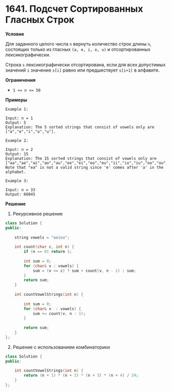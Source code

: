 # 1641. Подсчет Сортированных Гласных Строк
**Условие**

Для заданного целого числа `n` вернуть количество строк длины `n`, состоящих только из гласных `(a, e, i, o, u)` и отсортированных лексикографически.

Строка `s` лексикографически отсортирована, если для всех допустимых значений `i` значение `s[i]` равно или предшествует `s[i+1]` в алфавите.

**Ограничения** 

- `1 <= n <= 50`


**Примеры**
```
Example 1:

Input: n = 1
Output: 5
Explanation: The 5 sorted strings that consist of vowels only are ["a","e","i","o","u"].

Example 2:

Input: n = 2
Output: 15
Explanation: The 15 sorted strings that consist of vowels only are
["aa","ae","ai","ao","au","ee","ei","eo","eu","ii","io","iu","oo","ou","uu"].
Note that "ea" is not a valid string since 'e' comes after 'a' in the alphabet.

Example 3:

Input: n = 33
Output: 66045
```


**Решение**

1. Рекурсивное решение
```C++
class Solution {
public:
    
    string vowels = "aeiou";
    
    int count(char c, int n) {
        if (n == 0) return 1;
        
        int sum = 0;
        for (char& v : vowels) {
            sum = (v >= c) ? sum + count(v, n - 1) : sum;
        }
        return sum;
    }
    
    int countVowelStrings(int n) {
        
        int sum = 0;
        for (char& v  : vowels) {
            sum += count(v, n - 1);
        }
        
        return sum;
    }
};
```


2. Решение с использованием комбинаторики

```C++
class Solution {
public:
    
    int countVowelStrings(int n) {
        return (n + 1) * (n + 2) * (n + 3) * (n + 4) / 24;
    }
};
```